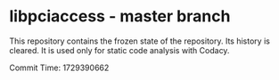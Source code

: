 # libpciaccess - master branch

This repository contains the frozen state of the repository.
Its history is cleared. It is used only for static code
analysis with Codacy.

Commit Time: 1729390662